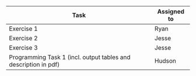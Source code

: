 | Task                                                                     | Assigned to |
|--------------------------------------------------------------------------|-------------|
| Exercise 1                                                               |       Ryan  |
| Exercise 2                                                               |     Jesse   |
| Exercise 3                                                               |     Jesse   |
| Programming Task 1 (incl. output tables and description in pdf)          |       Hudson| 
